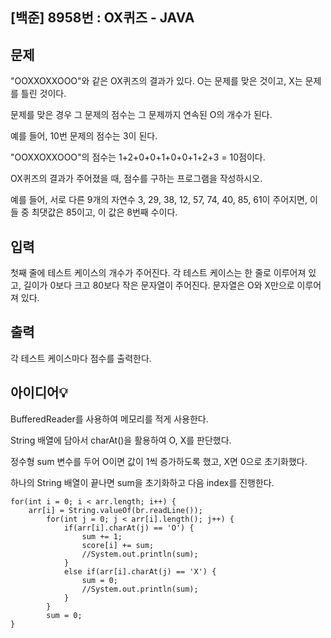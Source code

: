 ## [백준] 8958번 : OX퀴즈 - JAVA


## 문제
"OOXXOXXOOO"와 같은 OX퀴즈의 결과가 있다. O는 문제를 맞은 것이고, X는 문제를 틀린 것이다. 

문제를 맞은 경우 그 문제의 점수는 그 문제까지 연속된 O의 개수가 된다. 

예를 들어, 10번 문제의 점수는 3이 된다.

"OOXXOXXOOO"의 점수는 1+2+0+0+1+0+0+1+2+3 = 10점이다.

OX퀴즈의 결과가 주어졌을 때, 점수를 구하는 프로그램을 작성하시오.

예를 들어, 서로 다른 9개의 자연수 3, 29, 38, 12, 57, 74, 40, 85, 61이 주어지면, 이들 중 최댓값은 85이고, 이 값은 8번째 수이다.

## 입력
첫째 줄에 테스트 케이스의 개수가 주어진다. 각 테스트 케이스는 한 줄로 이루어져 있고, 길이가 0보다 크고 80보다 작은 문자열이 주어진다. 문자열은 O와 X만으로 이루어져 있다.

## 출력
각 테스트 케이스마다 점수를 출력한다.

## 아이디어💡
BufferedReader를 사용하여 메모리를 적게 사용한다.

String 배열에 담아서 charAt()을 활용하여 O, X를 판단했다.

정수형 sum 변수를 두어 O이면 값이 1씩 증가하도록 했고, X면 0으로 초기화했다.

하나의 String 배열이 끝나면 sum을 초기화하고 다음 index를 진행한다. 

```
for(int i = 0; i < arr.length; i++) {
    arr[i] = String.valueOf(br.readLine());
		for(int j = 0; j < arr[i].length(); j++) {
			if(arr[i].charAt(j) == 'O') {
				sum += 1;
				score[i] += sum;
				//System.out.println(sum);
			}
			else if(arr[i].charAt(j) == 'X') {
				sum = 0;
				//System.out.println(sum);
			}
		}
		sum = 0;
}
```
